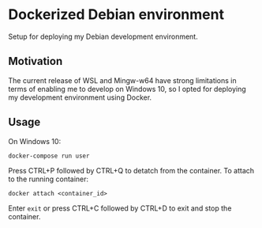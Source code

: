 # Dockerized Debian environment

Setup for deploying my Debian development environment.

## Motivation

The current release of WSL and Mingw-w64 have strong limitations in terms of
enabling me to develop on Windows 10, so I opted for deploying my development
environment using Docker.

## Usage

On Windows 10:

```terminal
docker-compose run user
```

Press CTRL+P followed by CTRL+Q to detatch from the container. To attach to the
running container:

```terminal
docker attach <container_id>
```

Enter `exit` or press CTRL+C followed by CTRL+D to exit and stop the container.

